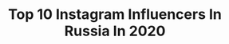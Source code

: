 ---
title: Top 10 Instagram Influencers In Russia In 2020
description: >-
  Find top Instagram influencers in Russia in 2020. Most popular hashtags: #cosplaying #russia #instacosplay #2020.
platform: Instagram
profiles:
  - username: "seyanyr"
    fullname: >-
      С̲э̲я̲н̲и̲р̲
    location: "Russia"
    followers: 2418
    engagement: 7541
    commentsToLikes: 0.147941
    id: ck8t66qh1cfuv0j78zmskjuru
    verified: false
    hashtags: "#cosplaymakeup, #rwbyblake, #kimonolovers, #witchydetail"
  - username: "lvlakira"
    fullname: >-
      Ульяна
    location: "Russia"
    followers: 2158
    engagement: 5159
    commentsToLikes: 0.177966
    id: ck5hq6d6eskyf0i1179gocykx
    verified: false
    hashtags: "#sexycosplay, #batmanreturns, #selinakyle, #catso"
  - username: "skripka_show"
    fullname: >-
      Арина Дукмасова Скрипка Шоу
    location: "Russia"
    followers: 3570
    engagement: 4545
    commentsToLikes: 0.252393
    id: ck5ccour9hqs50i11ij96bp78
    verified: false
    hashtags: "#loved, #soul, #loving, #heart"
  - username: "mybooyyy"
    fullname: >-
      
    location: "Russia"
    followers: 6587
    engagement: 3586
    commentsToLikes: 1.118204
    id: ck6u4mi4a4kf70j71jihgasjo
    verified: false
    hashtags: "#40"
  - username: "zahar_sma_help"
    fullname: >-
      Захар Катков 1,2 годик (СМА 1)
    location: "Russia"
    followers: 4907
    engagement: 3379
    commentsToLikes: 0.217759
    id: ck6tzr02nbc8j0j71ohldq4ac
    verified: false
    hashtags: "#repost, #sportsavezahar"
  - username: "ung.2002"
    fullname: >-
      Y o u n g •+2
    location: "Russia"
    followers: 80565
    engagement: 2502
    commentsToLikes: 0.049761
    id: ck6u7dyhyky850j71x64qzaqa
    verified: false
    hashtags: "#thankumadwave, #mw, #madwave, #madmen"
  - username: "balchun"
    fullname: >-
      Кристина Наумчук
    location: "Russia"
    followers: 7115
    engagement: 2489
    commentsToLikes: 0.147857
    id: ck6u77rz3jyso0j71ssmqb83y
    verified: false
    hashtags: "#repost, #hydrafacial"
  - username: "leronyrony"
    fullname: >-
      Valeria Anastasina
    location: "Russia"
    followers: 13043
    engagement: 2180
    commentsToLikes: 0.131030
    id: ck0ty5lgvlqdw0i19i3erm7j8
    verified: false
    hashtags: ""
  - username: "rem.instoqiga"
    fullname: >-
      #kxkx
    location: "Russia"
    followers: 128995
    engagement: 2156
    commentsToLikes: 0.089588
    id: ck6u7dxewky220j715sh1aqn3
    verified: false
    hashtags: "#kxkx, #dude, #kim, #beryjaqynda"
  - username: "kennelly_m"
    fullname: >-
      Michelle Kennelly
    location: "Russia"
    followers: 562568
    engagement: 1841
    commentsToLikes: 0.511295
    id: ck8wd3kttdcpx0j78nls39r0b
    verified: false
    hashtags: "#russia, #giveaway, #iphone11, #loveonline"
---